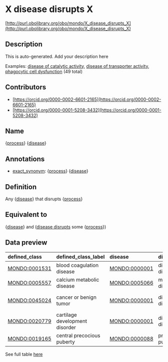 # X disease disrupts X 

[http://purl.obolibrary.org/obo/mondo/X_disease_disrupts_X](http://purl.obolibrary.org/obo/mondo/X_disease_disrupts_X)
## Description 

This is auto-generated. Add your description here

Examples: [disease of catalytic activity](http://purl.obolibrary.org/obo/MONDO_0044976), [disease of transporter activity](http://purl.obolibrary.org/obo/MONDO_0044975), [phagocytic cell dysfunction](http://purl.obolibrary.org/obo/MONDO_0024627) (49 total)
## Contributors 
* [https://orcid.org/0000-0002-6601-2165](https://orcid.org/0000-0002-6601-2165) 
* [https://orcid.org/0000-0001-5208-3432](https://orcid.org/0000-0001-5208-3432) 
## Name 

{[process](http://www.w3.org/2002/07/owl#Thing)} {[disease](http://purl.obolibrary.org/obo/MONDO_0000001)}

## Annotations 

* [exact_synonym](http://www.geneontology.org/formats/oboInOwl#hasExactSynonym): {[process](http://www.w3.org/2002/07/owl#Thing)} {[disease](http://purl.obolibrary.org/obo/MONDO_0000001)}

## Definition 

Any {[disease](http://purl.obolibrary.org/obo/MONDO_0000001)} that disrupts {[process](http://www.w3.org/2002/07/owl#Thing)}

## Equivalent to 

{[disease](http://purl.obolibrary.org/obo/MONDO_0000001)} and ([disease disrupts](http://purl.obolibrary.org/obo/RO_0004024) some {[process](http://www.w3.org/2002/07/owl#Thing)})

## Data preview 
| defined_class                                | defined_class_label            | disease                                      | disease_label       | process                                   | process_label                 |
|:---------------------------------------------|:-------------------------------|:---------------------------------------------|:--------------------|:------------------------------------------|:------------------------------|
| [MONDO:0001531](http://purl.obolibrary.org/obo/MONDO_0001531) | blood coagulation disease      | [MONDO:0000001](http://purl.obolibrary.org/obo/MONDO_0000001) | disease or disorder | [GO:0007596](http://purl.obolibrary.org/obo/GO_0007596) | blood coagulation             |
| [MONDO:0005557](http://purl.obolibrary.org/obo/MONDO_0005557) | calcium metabolic disease      | [MONDO:0005066](http://purl.obolibrary.org/obo/MONDO_0005066) | metabolic disease   | [GO:0055074](http://purl.obolibrary.org/obo/GO_0055074) | calcium ion homeostasis       |
| [MONDO:0045024](http://purl.obolibrary.org/obo/MONDO_0045024) | cancer or benign tumor         | [MONDO:0000001](http://purl.obolibrary.org/obo/MONDO_0000001) | disease or disorder | [GO:0008283](http://purl.obolibrary.org/obo/GO_0008283) | cell population proliferation |
| [MONDO:0020779](http://purl.obolibrary.org/obo/MONDO_0020779) | cartilage development disorder | [MONDO:0000001](http://purl.obolibrary.org/obo/MONDO_0000001) | disease or disorder | [GO:0051216](http://purl.obolibrary.org/obo/GO_0051216) | cartilage development         |
| [MONDO:0019165](http://purl.obolibrary.org/obo/MONDO_0019165) | central precocious puberty     | [MONDO:0000088](http://purl.obolibrary.org/obo/MONDO_0000088) | precocious puberty  | [GO:0032274](http://purl.obolibrary.org/obo/GO_0032274) | gonadotropin secretion        |

See full table [here](https://github.com/monarch-initiative/mondo/blob/master/src/patterns/data/matches/specific_disease_by_disrupted_process.tsv) 
